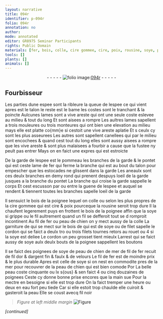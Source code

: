 ```yaml
---
layout: narrative
title: 094r
identifier: p-094r
folio: 094r
annotation: no
author:
mode: annotated
editor: GR8975 Seminar Participants
rights: Public Domain
materials: [fer, bois, colle, cire gommee, cire, poix, rousine, soye, peau de chien, filet, filets, peau de chien de mer, or, argent, velours, peau, eau fort]
tools: []
plants: []
animals: []
---
```


<div class="folio" align="center">- - - - - <a href="http://gallica.bnf.fr/ark:/12148/btv1b10500001g/f193.image" target="_blank"><img src="https://cu-mkp.github.io/2017-workshop-edition/assets/photo-icon.png" alt="folio image: " style="display:inline-block; margin-bottom:-3px;"/>094r</a> - - - - - </div>    

## <span class="pro">Fourbisseur</span>

 
Les parties dune espee sont la ribleure la queue de lespee ce qui vient apres est le talon le reste est le bame les costes sont le tranchant & la poincte Aulcunes lames sont a vive areste qui ont une seule coste eslevee au milieu & tout du long Et sont aisees a rompre Les aultres lames sapellent a trois mouleures ou trois monteures qui ont bien une elevation au milieu mays elle est platte co{mm}e si cestoit une vive areste aplatie Et s ceulx cy sont les plus asseurees Les autres sont sapellent canellees qui par le milieu sont encochees & quand cest tout du long elles sont aussy aisees a rompre que les vive areste & sont plus malaisees a fourbir a cause que la fustee ny peult pas entrer Mays on en faict une expres qui est estroicte
 
De la garde de lespee est le pommeau les branches de la garde & le pontet qui est ceste lame de <span class="m">fer</span> qui ferme la branche qui est au bout du talon pour empescher que les estocades ne glissent dans la garde Les aneaulx sont ces deulx branches en demy rond qui prenent despuys loeil de la garde jusques a la branche du pontet La branche qui croise la garde sappelle le corps Et cest escusson par ou entre la guene de lespee et auquel se rendent & tiennent toutes les branches sapelle loeil de la garde
 
Il sensuict le <span class="m">bois</span> de la poignee lequel on <span class="m">colle</span> ou selon les plus propres de la <span class="m">cire gommee</span> qui est <span class="m">cire</span> & <span class="m">poix</span> pourceque la <span class="m">rousine</span> seroit trop dure Il la chaufent legerement puys en frottent le <span class="m">bois</span> de la poignee affin que la <span class="m">soye</span> si grippe ou le fil aultrement quand un fil se defferoit tout se d romproit incontinent Au fil de <span class="m">fer</span> ou <span class="m">peau de chien</span> on y mect aussy de la <span class="m">colle</span> La garniture de qui se mect sur le <span class="m">bois</span> de qui est de <span class="m">soye</span> ou de <span class="m">filet</span> sapelle le cordon qui se faict a deulx tro ou trois <span class="m">filets</span> tournes retors au rouet ou 4 si la <span class="m">soye</span> est deliee Le cordon un peu grosset tient mieulx Larrest qui se faict aussy de <span class="m">soye</span> aulx deulx bouts de la poignee sappellent les boutons
 
Il se faict des poignees de <span class="m">soye</span> de <span class="m">peau de chien de mer</span> de fil de <span class="m">fer</span> recuit de fil d<span class="m">or</span> & d<span class="m">argent</span> fin & faulx & de <span class="m">velours</span> Le fil de <span class="m">fer</span> est de moindre prix & le plus durable Apres est celle de <span class="m">soye</span> si on nest en commodite pres de la mer pour recouvrer de la <span class="m">peau de chien</span> qui est bien comode Por La belle <span class="m">peau</span> coste cinquante ou lx s{ous} & sen faict 4 ou cinq douzaines de poignees Ceste cy donne bonne prise encores que la main sue Pour la mectre en besoigne si elle est trop dure On la faict tremper une heure ou deux en <span class="m">eau fort</span> peu tiede Car si elle estoit trop chaulde elle cuiroit & gasteroit la <span class="m">peau</span> Elle se coust avecq fil noir
 
> *Figure*
> *at left middle margin*
> <a href="https://drive.google.com/open?id=0B9-oNrvWdlO5YTlFNHRBSVRrOEU" target="_blank"><img src="https://cu-mkp.github.io/GR8975-edition/assets/photo-icon.png" alt="Figure" style="display:inline-block; margin-bottom:-3px;"/></a>
 
*[continued]*
 
